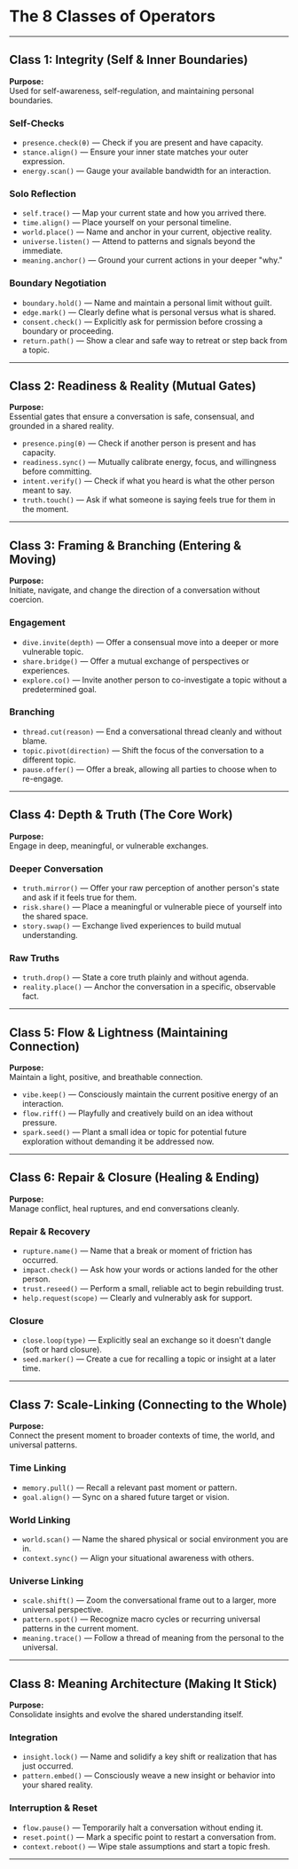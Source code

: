 # The 8 Classes of Operators

---

## Class 1: Integrity (Self & Inner Boundaries)

**Purpose:**  
Used for self-awareness, self-regulation, and maintaining personal boundaries.

### Self-Checks
- `presence.check(θ)` — Check if you are present and have capacity.
- `stance.align()` — Ensure your inner state matches your outer expression.
- `energy.scan()` — Gauge your available bandwidth for an interaction.

### Solo Reflection
- `self.trace()` — Map your current state and how you arrived there.
- `time.align()` — Place yourself on your personal timeline.
- `world.place()` — Name and anchor in your current, objective reality.
- `universe.listen()` — Attend to patterns and signals beyond the immediate.
- `meaning.anchor()` — Ground your current actions in your deeper "why."

### Boundary Negotiation
- `boundary.hold()` — Name and maintain a personal limit without guilt.
- `edge.mark()` — Clearly define what is personal versus what is shared.
- `consent.check()` — Explicitly ask for permission before crossing a boundary or proceeding.
- `return.path()` — Show a clear and safe way to retreat or step back from a topic.

---

## Class 2: Readiness & Reality (Mutual Gates)

**Purpose:**  
Essential gates that ensure a conversation is safe, consensual, and grounded in a shared reality.

- `presence.ping(θ)` — Check if another person is present and has capacity.
- `readiness.sync()` — Mutually calibrate energy, focus, and willingness before committing.
- `intent.verify()` — Check if what you heard is what the other person meant to say.
- `truth.touch()` — Ask if what someone is saying feels true for them in the moment.

---

## Class 3: Framing & Branching (Entering & Moving)

**Purpose:**  
Initiate, navigate, and change the direction of a conversation without coercion.

### Engagement
- `dive.invite(depth)` — Offer a consensual move into a deeper or more vulnerable topic.
- `share.bridge()` — Offer a mutual exchange of perspectives or experiences.
- `explore.co()` — Invite another person to co-investigate a topic without a predetermined goal.

### Branching
- `thread.cut(reason)` — End a conversational thread cleanly and without blame.
- `topic.pivot(direction)` — Shift the focus of the conversation to a different topic.
- `pause.offer()` — Offer a break, allowing all parties to choose when to re-engage.

---

## Class 4: Depth & Truth (The Core Work)

**Purpose:**  
Engage in deep, meaningful, or vulnerable exchanges.

### Deeper Conversation
- `truth.mirror()` — Offer your raw perception of another person's state and ask if it feels true for them.
- `risk.share()` — Place a meaningful or vulnerable piece of yourself into the shared space.
- `story.swap()` — Exchange lived experiences to build mutual understanding.

### Raw Truths
- `truth.drop()` — State a core truth plainly and without agenda.
- `reality.place()` — Anchor the conversation in a specific, observable fact.

---

## Class 5: Flow & Lightness (Maintaining Connection)

**Purpose:**  
Maintain a light, positive, and breathable connection.

- `vibe.keep()` — Consciously maintain the current positive energy of an interaction.
- `flow.riff()` — Playfully and creatively build on an idea without pressure.
- `spark.seed()` — Plant a small idea or topic for potential future exploration without demanding it be addressed now.

---

## Class 6: Repair & Closure (Healing & Ending)

**Purpose:**  
Manage conflict, heal ruptures, and end conversations cleanly.

### Repair & Recovery
- `rupture.name()` — Name that a break or moment of friction has occurred.
- `impact.check()` — Ask how your words or actions landed for the other person.
- `trust.reseed()` — Perform a small, reliable act to begin rebuilding trust.
- `help.request(scope)` — Clearly and vulnerably ask for support.

### Closure
- `close.loop(type)` — Explicitly seal an exchange so it doesn't dangle (soft or hard closure).
- `seed.marker()` — Create a cue for recalling a topic or insight at a later time.

---

## Class 7: Scale-Linking (Connecting to the Whole)

**Purpose:**  
Connect the present moment to broader contexts of time, the world, and universal patterns.

### Time Linking
- `memory.pull()` — Recall a relevant past moment or pattern.
- `goal.align()` — Sync on a shared future target or vision.

### World Linking
- `world.scan()` — Name the shared physical or social environment you are in.
- `context.sync()` — Align your situational awareness with others.

### Universe Linking
- `scale.shift()` — Zoom the conversational frame out to a larger, more universal perspective.
- `pattern.spot()` — Recognize macro cycles or recurring universal patterns in the current moment.
- `meaning.trace()` — Follow a thread of meaning from the personal to the universal.

---

## Class 8: Meaning Architecture (Making It Stick)

**Purpose:**  
Consolidate insights and evolve the shared understanding itself.

### Integration
- `insight.lock()` — Name and solidify a key shift or realization that has just occurred.
- `pattern.embed()` — Consciously weave a new insight or behavior into your shared reality.

### Interruption & Reset
- `flow.pause()` — Temporarily halt a conversation without ending it.
- `reset.point()` — Mark a specific point to restart a conversation from.
- `context.reboot()` — Wipe stale assumptions and start a topic fresh.

---
